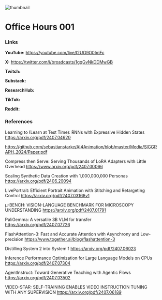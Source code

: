 ![thumbnail](thumbnail.png)

# Office Hours 001

### Links

**YouTube:** https://youtube.com/live/I2UO9O0ImFc

**X:** https://twitter.com/i/broadcasts/1gqGvNkDDMwGB

**Twitch:**

**Substack:**

**ResearchHub:**

**TikTok:**

**Reddit:**

### References

Learning to (Learn at Test Time): RNNs with Expressive Hidden States
https://arxiv.org/pdf/2407.04620

https://github.com/sebastianstarke/AI4Animation/blob/master/Media/SIGGRAPH_2024/Paper.pdf

Compress then Serve: Serving Thousands of LoRA
Adapters with Little Overhead
https://www.arxiv.org/pdf/2407.00066

Scaling Synthetic Data Creation with 1,000,000,000 Personas
https://arxiv.org/pdf/2406.20094

LivePortrait: Efficient Portrait Animation with Stitching and Retargeting Control
https://arxiv.org/pdf/2407.03168v1

µ-BENCH: VISION-LANGUAGE BENCHMARK FOR MICROSCOPY
UNDERSTANDING
https://arxiv.org/pdf/2407.01791

PaliGemma: A versatile 3B VLM for transfer
https://arxiv.org/pdf/2407.07726

FlashAttention-3: Fast and Accurate Attention with Asynchrony and Low-precision
https://www.together.ai/blog/flashattention-3

Distilling System 2 into System 1
https://arxiv.org/pdf/2407.06023

Inference Performance Optimization for Large Language Models on CPUs
https://arxiv.org/pdf/2407.07304

AgentInstruct: Toward Generative Teaching with Agentic Flows
https://arxiv.org/pdf/2407.03502

VIDEO-STAR: SELF-TRAINING ENABLES VIDEO INSTRUCTION TUNING WITH ANY SUPERVISION
https://arxiv.org/pdf/2407.06189
